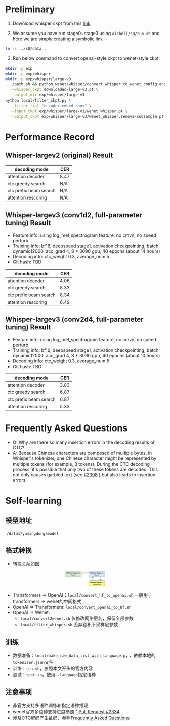 # Preliminary
1. Download whisper ckpt from this [link](https://github.com/openai/whisper/blob/main/whisper/__init__.py#L17-L30)

2. We assume you have run stage0~stage3 using `aishell/s0/run.sh` and here we are simply creating a symbolic link
```sh
ln -s ../s0/data .
```

3. Run below command to convert openai-style ckpt to wenet-style ckpt:
```sh
mkdir -p exp
mkdir -p exp/whisper
mkdir -p exp/whisper/large-v3
. ./path.sh && python wenet/whisper/convert_whisper_to_wenet_config_and_ckpt.py \
  --whisper_ckpt downloaded-large-v3.pt \
  --output_dir exp/whisper/large-v3
python local/filter_ckpt.py \
  --filter_list "encoder.embed.conv" \
  --input_ckpt exp/whisper/large-v3/wenet_whisper.pt \
  --output_ckpt exp/whisper/large-v3/wenet_whisper.remove-subsample.pt
```

# Performance Record

## Whisper-largev2 (original) Result

| decoding mode             |  CER  |
|---------------------------|-------|
| attention decoder         | 8.47  |
| ctc greedy search         |  N/A  |
| ctc prefix beam search    |  N/A  |
| attention rescoring       |  N/A  |

## Whisper-largev3 (conv1d2, full-parameter tuning) Result

* Feature info: using log_mel_spectrogram feature, no cmvn, no speed perturb
* Training info: bf16, deepspeed stage1, activation checkpointing, batch dynamic12000, acc_grad 4, 8 * 3090 gpu, 40 epochs (about 14 hours)
* Decoding info: ctc_weight 0.3, average_num 5
* Git hash: TBD

| decoding mode             | CER   |
|---------------------------|-------|
| attention decoder         | 4.06  |
| ctc greedy search         | 8.33  |
| ctc prefix beam search    | 8.34  |
| attention rescoring       | 6.49  |

## Whisper-largev3 (conv2d4, full-parameter tuning) Result

* Feature info: using log_mel_spectrogram feature, no cmvn, no speed perturb
* Training info: bf16, deepspeed stage1, activation checkpointing, batch dynamic12000, acc_grad 4, 8 * 3090 gpu, 40 epochs (about 10 hours)
* Decoding info: ctc_weight 0.3, average_num 5
* Git hash: TBD

| decoding mode             | CER   |
|---------------------------|-------|
| attention decoder         | 3.83  |
| ctc greedy search         | 6.87  |
| ctc prefix beam search    | 6.87  |
| attention rescoring       | 5.33  |
# Frequently Asked Questions

- Q: Why are there so many insertion errors in the decoding results of CTC?
- A: Because Chinese characters are composed of multiple bytes, in Whisper's tokenizer, one Chinese character might be represented by multiple tokens (for example, 3 tokens). During the CTC decoding process, it's possible that only two of these tokens are decoded. This not only causes garbled text (see [#2308](https://github.com/wenet-e2e/wenet/issues/2308) ) but also leads to insertion errors.

# Self-learning

## 模型地址

​	`/data1/yumingdong/model`

## 格式转换

- 转换关系如图

<p align="center">
  <img src="./img/whisper-format-convert.png" alt="whisper-format-convert" style="width: 25%;">
</p>


- Transformers => OpenAI：`local/convert_hf_to_openai.sh` 一般用于transformers => wenet的中间格式
- OpenAI => Transformers: `local/convert_openai_to_hf.sh`
- OpenAI => Wenet: 
  -  `local/convert2wenet.sh` 仅修改网络层名，保留全部参数
  -  `local/filter_whisper.sh` 丢弃卷积下采样层参数

## 训练

- 数据准备：`local/make_raw_data_list_with_language.py` ，依赖本地的`tokenizer.json`文件
- 训练：`run.sh`，参照本文开头的官方内容
- 测试：`test.sh`，使用`--language`指定语种

## 注意事项

- 非官方支持多语种训练和指定语种推理
- wenet官方多语种支持进度参照：[Pull Request #2334](https://github.com/wenet-e2e/wenet/pull/2334)
- 涉及CTC解码产生乱码，参照[Frequently Asked Questions](#Frequently-Asked-Questions)
